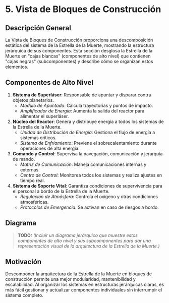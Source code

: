 # 5. Vista de Bloques de Construcción

## Descripción General

La Vista de Bloques de Construcción proporciona una descomposición estática del sistema de la Estrella de la Muerte, mostrando la estructura jerárquica de sus componentes. Esta sección desglosa la Estrella de la Muerte en "cajas blancas" (componentes de alto nivel) que contienen "cajas negras" (subcomponentes) y describe cómo se organizan estos elementos.

## Componentes de Alto Nivel

1. **Sistema de Superláser**: Responsable de apuntar y disparar contra objetos planetarios.
   - *Módulo de Apuntado*: Calcula trayectorias y puntos de impacto.
   - *Amplificador de Energía*: Aumenta la salida del reactor para alimentar el superláser.
2. **Núcleo del Reactor**: Genera y distribuye energía a todos los sistemas de la Estrella de la Muerte.
   - *Unidad de Distribución de Energía*: Gestiona el flujo de energía a sistemas críticos.
   - *Sistema de Enfriamiento*: Previene el sobrecalentamiento durante operaciones de alta energía.
3. **Comando y Control**: Supervisa la navegación, comunicación y jerarquía de mando.
   - *Matriz de Comunicación*: Maneja comunicaciones internas y externas.
   - *Centro de Control*: Monitorea todos los sistemas y realiza ajustes en tiempo real.
4. **Sistema de Soporte Vital**: Garantiza condiciones de supervivencia para el personal a bordo de la Estrella de la Muerte.
   - *Regulación de Atmósfera*: Controla el oxígeno y otras condiciones atmosféricas.
   - *Protocolos de Emergencia*: Se activan en caso de riesgos a bordo.

## Diagrama

> **TODO:** _(Incluir un diagrama jerárquico que muestre estos componentes de alto nivel y sus subcomponentes para dar una representación visual de la arquitectura de la Estrella de la Muerte.)_

## Motivación

Descomponer la arquitectura de la Estrella de la Muerte en bloques de construcción permite una mejor modularidad, mantenibilidad y escalabilidad. Al organizar los sistemas en estructuras jerárquicas claras, es más fácil gestionar y actualizar componentes individuales sin interrumpir el sistema completo.
